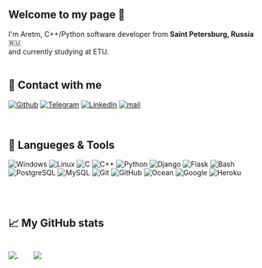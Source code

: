 ## Welcome to my page 👋

I'm Aretm, C++/Python software developer from <b>Saint Petersburg, Russia</b> :ru:
<br/>and currently studying at ETU.
<br/>
<br/>

## 💬 Contact with me
<p>
  <a href="https://github.com/MercyFlesh" target="_blank"><img alt="Github" src="https://img.shields.io/badge/GitHub-%2312100E.svg?&style=for-the-badge&logo=Github&logoColor=white"/></a> 
  <a href="https://t.me/l0c4lhost" target="_blank"><img alt="Telegram" src="https://img.shields.io/badge/telegram-%231DA1F2.svg?&style=for-the-badge&logo=telegram&logoColor=white"/></a> 
  <a href="https://www.linkedin.com/in/mercyflesh" target="_blank"><img alt="LinkedIn" src="https://img.shields.io/badge/linkedin-%230077B5.svg?&style=for-the-badge&logo=linkedin&logoColor=white" /></a> <a href="mailto:fleshmercy@gmail.com" target="_blank"><img alt="mail" src="https://img.shields.io/badge/gmail-D14836?&style=for-the-badge&logo=gmail&logoColor=white" /></a>
</p>
<br/>

## 🔧 Langueges & Tools
<P>
    <img alt="Windows" src="https://img.shields.io/badge/OS-Windows-informational?style=flat&logo=Windows&logoColor=white&color=5998d3"/>
    <img alt="Linux" src="https://img.shields.io/badge/OS-Linux-informational?style=flat&logo=Linux&logoColor=white&color=5998d3"/>
    <img alt="C" src="https://img.shields.io/badge/Code-C-informational?style=flat&logo=C&logoColor=white&color=5998d3"/>
    <img alt="C++" src="https://img.shields.io/badge/Code-C++-informational?style=flat&logo=c%2B%2B&logoColor=white&color=5998d3"/>
    <img alt="Python" src="https://img.shields.io/badge/Code-Python-informational?style=flat&logo=Python&logoColor=white&color=5998d3"/>
    <img alt="Django" src="https://img.shields.io/badge/Code-Python_django-informational?style=flat&logo=Django&logoColor=white&color=5998d3"/>
    <img alt="Flask" src="https://img.shields.io/badge/Code-Python_Flask-informational?style=flat&logo=Flask&logoColor=white&color=5998d3"/>
    <img alt="Bash" src="https://img.shields.io/badge/Shell-Bash-informational?style=flat&logo=gnu-bash&logoColor=white&color=5998d3"/>
    <img alt="PostgreSQL" src="https://img.shields.io/badge/Tools-PostgreSQL-informational?style=flat&logo=PostgreSQL&logoColor=white&color=5998d3"/>
    <img alt="MySQL" src="https://img.shields.io/badge/Tools-MySQL-informational?style=flat&logo=MySQL&logoColor=white&color=5998d3"/>
    <img alt="Git" src="https://img.shields.io/badge/Tools-Git-informational?style=flat&logo=Git&logoColor=white&color=5998d3"/>
    <img alt="GitHub" src="https://img.shields.io/badge/Tools-GitHub-informational?style=flat&logo=github&logoColor=white&color=5998d3"/>
    <img alt="Ocean" src="https://img.shields.io/badge/Cloud-Digital_Ocean-informational?style=flat&logo=digitalocean&logoColor=white&color=5998d3"/>
    <img alt="Google" src="https://img.shields.io/badge/Cloud-Google_cloud-informational?style=flat&logo=google-cloud&logoColor=white&color=5998d3"/>
    <img alt="Heroku" src="https://img.shields.io/badge/Cloud-Heroku-informational?style=flat&logo=Heroku&logoColor=white&color=5998d3"/>
  </p>
<br/>
<br/>

## 📈 My GitHub stats
<br/>
<a href="https://github.com/MercyFlesh/MercyFlesh">
  <img align="center" src="https://github-readme-stats.vercel.app/api/top-langs/?username=MercyFlesh&hide=go,html&title_color=BDDFFF&text_color=8FABC6&icon_color=BDDFFF&bg_color=0F1E2C" />
</a>

<a href="https://github.com/MercyFlesh/MercyFlesh">
  <img align="center" style="margin-left: 30px;" src="https://github-readme-stats.vercel.app/api?username=MercyFlesh&show_icons=true&line_height=27&count_private=true&title_color=BDDFFF&icon_color=6AB7FD&text_color=8FABC6&bg_color=0F1E2C"/>
</a>


